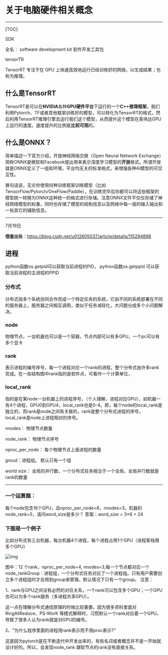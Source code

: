 # 关于电脑硬件相关概念

-------------

[TOC]

SDK

全名： software development kit 软件开发工具包

tensorTR

TensorRT 专注于在 GPU 上快速高效地运行已经训练好的网络，以生成结果；也称为推理。

## **什么是TensorRT**

TensorRT是可以在**NVIDIA**各种**GPU硬件平台**下运行的一个**C++推理框架**。我们利用Pytorch、TF或者其他框架训练好的模型，可以转化为TensorRT的格式，然后利用TensorRT推理引擎去运行我们这个模型，从而提升这个模型在英伟达GPU上运行的速度。速度提升的比例是**比较可观**的。



##  **什么是ONNX？**

简单描述一下官方介绍，开放神经网络交换（Open Neural Network Exchange）简称ONNX是微软和Facebook提出用来表示深度学习模型的**开放**格式。所谓开放就是ONNX定义了一组和环境，平台均无关的标准格式，来增强各种AI模型的可交互性。

换句话说，无论你使用何种训练框架训练模型（比如TensorFlow/Pytorch/OneFlow/Paddle），在训练完毕后你都可以将这些框架的模型统一转换为ONNX这种统一的格式进行存储。注意ONNX文件不仅仅存储了神经网络模型的权重，同时也存储了模型的结构信息以及网络中每一层的输入输出和一些其它的辅助信息。

----------------

7月19日

**借鉴出处**：https://blog.csdn.net/u012605037/article/details/115294898

## 进程

python函数os.getpid可以获取当前进程的PID，
python函数os.getppid 可以获取当前进程的主进程的PPID

### 分布式

分布式指多个系统协同合作完成一个特定任务的系统，它由不同的系统部署在不同的服务器上，服务器之间相互调用，类似于任务减轻化，大问题分成多个小问题解决。

### node

物理节点，一台机器也可以是一个容器，节点内部可以有多GPU，一个pc可以有多个显卡

### rank

表示进程的编号序号，每一个进程对应一个rank的进程，整个分布式由许多rank完成。在一些结构图中rank指的是软件点，可看作一个计算单位，

### local_rank

指的是在某node一台机器上的进程序号，（个人理解，进程对应GPU），如机器一有4个进程，GPU0到GPU4，local_rank也是0-4。即，每个node的local_rank是独立的，而rank是node之间有关联的，rank是整个分布式进程的序号，local_rank是node上进程相对的序号。

nnodes：                  物理节点数量

node_rank：             物理节点序号

nproc_per_node：    每个物理节点上面进程的数量

groud：进程组。       默认只有一个组

world size：			   全局的并行数，一个分布式任务相当于一个全局，全局并行数就是rank的数量

----------



### 一个运算题：

每个node包含16个GPU，且nproc_per_node=8，nnodes=3，机器的node_rank=5，请问word_size是多少？ 
答案：word_size = 3*8 = 24 

### 下图是一个例子

比如分布式有三台机器，每台机器4个进程，每个进程占用1个GPU（进程客栈用多个GPU）

![img](https://img-blog.csdnimg.cn/20210329102344470.png?x-oss-process=image/watermark,type_ZmFuZ3poZW5naGVpdGk,shadow_10,text_aHR0cHM6Ly9ibG9nLmNzZG4ubmV0L3UwMTI2MDUwMzc=,size_16,color_FFFFFF,t_70#pic_center)

图中：12 个rank，nproc_per_node=4, nnodes=3,每一个节点都对应一个node_rankGroup：进程组，一个分布式任务对应了一个进程组。只有用户需要创立多个进程组时才会用到group来管理，默认情况下只有一个group。
注意：

1、rank与GPU之间没有必然的对应关系，一个rank可以包含多个GPU；一个GPU也可以为多个rank服务（多进程共享GPU）。

这一点在理解分布式通信原理的时候比较重要。因为很多资料里面对RingAllReduce、PS-WorK 等模式解释时，习惯默认一个rank对应着一个GPU，导致了很多人认为rank就是对GPU的编号。

2、“为什么程序里面的进程用rank表示而不用proc表示?”

这是因为pytorch是在不断迭代中开发出来的，有些名词或者概念并不是一开始就设计好的。所以，会发现node_rank 跟软节点的rank没有直接关系。
